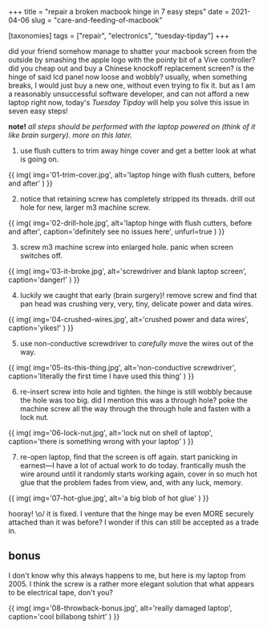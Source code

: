 +++
title = "repair a broken macbook hinge in 7 easy steps"
date = 2021-04-06
slug = "care-and-feeding-of-macbook"

[taxonomies]
tags = ["repair", "electronics", "tuesday-tipday"]
+++

did your friend somehow manage to shatter your macbook screen from the outside by smashing the apple logo with the pointy bit of a Vive controller? did you cheap out and buy a Chinese knockoff replacement screen? is the hinge of said lcd panel now loose and wobbly? usually, when something breaks, I would just buy a new one, without even trying to fix it. but as I am a reasonably unsuccessful software developer, and can not afford a new laptop right now, today's _Tuesday Tipday_ will help you solve this issue in seven easy steps!

<!-- more -->

**note!** _all steps should be performed with the laptop powered on (think of it like brain surgery). more on this later._

1. use flush cutters to trim away hinge cover and get a better look at what is going on.

{{
  img(
    img='01-trim-cover.jpg',
    alt='laptop hinge with flush cutters, before and after'
  )
}}

2. notice that retaining screw has completely stripped its threads. drill out hole for new, larger m3 machine screw.

{{
  img(
    img='02-drill-hole.jpg',
    alt='laptop hinge with flush cutters, before and after',
    caption='definitely see no issues here',
    unfurl=true
  )
}}

3. screw m3 machine screw into enlarged hole. panic when screen switches off.

{{
  img(
    img='03-it-broke.jpg',
    alt='screwdriver and blank laptop screen',
    caption='danger!'
  )
}}

4. luckily we caught that early (brain surgery)! remove screw and find that pan head was crushing very, very, tiny, delicate power and data wires.

{{
  img(
    img='04-crushed-wires.jpg',
    alt='crushed power and data wires',
    caption='yikes!'
  )
}}

5. use non-conductive screwdriver to _carefully_ move the wires out of the way.

{{
  img(
    img='05-its-this-thing.jpg',
    alt='non-conductive screwdriver',
    caption='literally the first time I have used this thing'
  )
}}

6. re-insert screw into hole and tighten. the hinge is still wobbly because the hole was too big. did I mention this was a through hole? poke the machine screw all the way through the through hole and fasten with a lock nut.

{{
  img(
    img='06-lock-nut.jpg',
    alt='lock nut on shell of laptop',
    caption='there is something wrong with your laptop'
  )
}}

7. re-open laptop, find that the screen is off again. start panicking in earnest—I have a lot of actual work to do today. frantically mush the wire around until it randomly starts working again, cover in so much hot glue that the problem fades from view, and, with any luck, memory.

{{
  img(
    img='07-hot-glue.jpg',
    alt='a big blob of hot glue'
  )
}}

hooray! \o/ it is fixed. I venture that the hinge may be even MORE securely attached than it was before? I wonder if this can still be accepted as a trade in.

## bonus

I don't know why this always happens to me, but here is my laptop from 2005. I think the screw is a rather more elegant solution that what appears to be electrical tape, don't you?

{{
  img(
    img='08-throwback-bonus.jpg',
    alt='really damaged laptop',
    caption='cool billabong tshirt'
  )
}}
